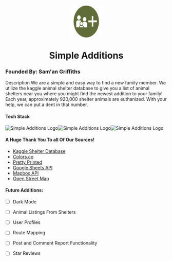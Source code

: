 <div style="display: flex; justify-content: center;"><img src="./README_img/simple_additions_logo.png" alt="Simple Additions Logo" height="100vh" width="100vw"></div>
<h1 align='center'>Simple Additions</h1>

### Founded By: Sam'an Griffiths

Description
We are a simple and easy way to find a new family member. We utilize the kaggle animal shelter database to give you a list of animal shelters near you where you might find the newest addition to your family! Each year, approximately 920,000 shelter animals are euthanized. With your help, we can put a dent in that number.


#### Tech Stack
<div style="display: inline-box;"><img src="../Simple-Additions/README_img/flask-1.png" alt="Simple Additions Logo" height="100vh" width="150vw"><img src="../Simple-Additions/README_img/images.png" alt="Simple Additions Logo" height="100vh" width="150vw"><img src="../Simple-Additions/README_img/vuejs-logo.jpeg" alt="Simple Additions Logo" height="100vh" width="150vw">
</div>

#### A Huge Thank You To all Of Our Sources!
- [Kaggle Shelter Database](https://www.kaggle.com/aaronschlegel/petfinder-animal-shelters-database/version/4)
- [Colors.co](https://coolors.co/606c38-283618-fefae0-dda15e-bc6c25)
- [Pretty Printed](https://www.youtube.com/watch?v=TLgVEBuQURA)
- [Google Sheets API](https://developers.google.com/sheets/api/quickstart/python)
- [Mapbox API](https://docs.mapbox.com/)
- [Open Street Map](https://www.openstreetmap.org/#map=7/39.602/-7.839)


#### Future Additions:

- [ ] Dark Mode
- [ ] Animal Listings From Shelters
- [ ] User Profiles
- [ ] Route Mapping
- [ ] Post and Comment Report Functionality
- [ ] Star Reviews

